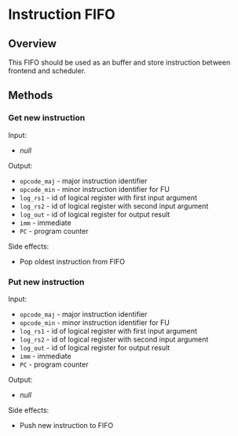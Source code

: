# Instruction FIFO

## Overview

This FIFO should be used as an buffer and store instruction between frontend and scheduler.

## Methods

### Get new instruction

Input:
- *null*

Output:
- `opcode_maj` - major instruction identifier
- `opcode_min` - minor instruction identifier for FU
- `log_rs1` - id of logical register with first input argument
- `log_rs2` - id of logical register with second input argument
- `log_out` - id of logical register for output result
- `imm` - immediate
- `PC` - program counter

Side effects:
- Pop oldest instruction from FIFO


### Put new instruction

Input:
- `opcode_maj` - major instruction identifier
- `opcode_min` - minor instruction identifier for FU
- `log_rs1` - id of logical register with first input argument
- `log_rs2` - id of logical register with second input argument
- `log_out` - id of logical register for output result
- `imm` - immediate
- `PC` - program counter

Output:
- *null*

Side effects:
- Push new instruction to FIFO

